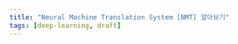 ```yaml
---
title: "Neural Machine Translation System [NMT] 알아보기"
tags: [deep-learning, draft]
---
```


<!--more-->
